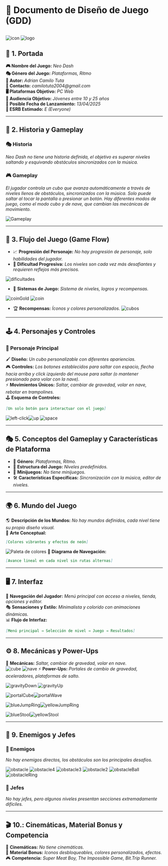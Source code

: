 <!-- cSpell:ignore ESRB Gameplay minijuegos minimalista desbloqueables -->

# 📜 **Documento de Diseño de Juego (GDD)**

## <!-- https://en.namu.wiki/w/Geometry%20Dash/%EC%98%A4%EB%B8%8C%EC%A0%9D%ED%8A%B8%20%EC%9D%BC%EB%9E%8C -->

![icon](resources/icon.png)
![logo](resources/logo.png)

## 📌 **1. Portada**

**🎮 Nombre del Juego:** _Neo Dash_  
**🎭 Género del Juego:** _Plataformas, Ritmo_  
**👤 Autor:** _Adrian Camilo Tuta_  
**📧 Contacto:** _camilotuta2004@gmail.com_  
**🖥️ Plataformas Objetivo:** _PC Web_  
**👥 Audiencia Objetivo:** _Jóvenes entre 10 y 25 años_  
**📅 Posible Fecha de Lanzamiento:** _13/04/2025_  
**🔞 ESRB Estimado:** _E (Everyone)_

---

## 📖 **2. Historia y Gameplay**

### 🎭 Historia

_Neo Dash no tiene una historia definida, el objetivo es superar niveles saltando y esquivando obstáculos sincronizados con la música._

### 🎮 Gameplay

_El jugador controla un cubo que avanza automáticamente a través de niveles llenos de obstáculos, sincronizados con la música. Solo puede saltar al tocar la pantalla o presionar un botón. Hay diferentes modos de juego, como el modo cubo y de nave, que cambian las mecánicas de movimiento._

![Gameplay](resources/gameplay.gif)

---

## 🔄 **3. Flujo del Juego (Game Flow)**

- 📈 **Progresión del Personaje:** _No hay progresión de personaje, solo habilidades del jugador._
- 🎯 **Dificultad Progresiva:** _Los niveles son cada vez más desafiantes y requieren reflejos más precisos._

![dificultades](image.png)

- 🔄 **Sistemas de Juego:** _Sistema de niveles, logros y recompensas._

![coinGold](resources/coins/coinGold.png) ![coin](resources/coins/coin.png)

- 🏆 **Recompensas:** _Íconos y colores personalizados._
![cubos](/resources/cubes/cubos.png)

---

## 🕹️ **4. Personajes y Controles**

### 👤 Personaje Principal

🖌️ **Diseño:** _Un cubo personalizable con diferentes apariencias._  
🎮 **Controles:** _Los botones establecidos para saltar con espacio, flecha hacia arriba y click izquierdo del mouse para saltar (o mantener presionado para volar con la nave)._  
⚡ **Movimientos Únicos:** _Saltar, cambiar de gravedad, volar en nave, rebotar en trampolines._  
🕹️ **Esquema de Controles:**

```markdown
[Un solo botón para interactuar con el juego]
```

![left-click](resources/controls/leftClick.png)![up](resources/controls/teclaUp.png) ![space](resources/controls/spaceBar.png)

---

## 🎭 **5. Conceptos del Gameplay y Características de Plataforma**

- 📜 **Género:** _Plataformas, Ritmo._
- 🎯 **Estructura del Juego:** _Niveles predefinidos._
- 🎲 **Minijuegos:** _No tiene minijuegos._
- 🛠️ **Características Específicas:** _Sincronización con la música, editor de niveles._

---

## 🌍 **6. Mundo del Juego**

🌎 **Descripción de los Mundos:** _No hay mundos definidos, cada nivel tiene su propio diseño visual._  
🎨 **Arte Conceptual:**

```markdown
[Colores vibrantes y efectos de neón]
```

![Paleta de colores](resources/colors.png)
📍 **Diagrama de Navegación:**

```markdown
[Avance lineal en cada nivel sin rutas alternas]
```

---

## 🖥️ **7. Interfaz**

📌 **Navegación del Jugador:** _Menú principal con acceso a niveles, tienda, opciones y editor._  
🎭 **Sensaciones y Estilo:** _Minimalista y colorido con animaciones dinámicas._  
📊 **Flujo de Interfaz:**

```markdown
[Menú principal → Selección de nivel → Juego → Resultados]
```

---

## ⚙️ **8. Mecánicas y Power-Ups**

🔄 **Mecánicas:** _Saltar, cambiar de gravedad, volar en nave._  
![cube](resources/cubes/player.png)
![nave](resources/cubes/wave.png)
⚡ **Power-Ups:** _Portales de cambio de gravedad, aceleradores, plataformas de salto._

![gravityDown](resources/portals/gravityDown.png) ![gravityUp](resources/portals/gravityUp.png)

![portalCube](resources/portals/portalCube.png)![portalWave](resources/portals/portalWave.png)

![blueJumpRing](resources/rings/blueJumpRing.png)![yellowJumpRing](resources/rings/yellowJumpRing.png)

![blueStool](resources/stools/blueStool.png)![yellowStool](resources/stools/yellowStool.png)

---

## 👾 **9. Enemigos y Jefes**

### 👿 Enemigos

_No hay enemigos directos, los obstáculos son los principales desafíos._  

![obstacle](resources/obstacles/obstacle.png) ![obstacle4](resources/obstacles/obstacle4.png) ![obstacle3](resources/obstacles/obstacle3.png) ![obstacle2](resources/obstacles/obstacle2.png)
![obstacleBall](resources/obstacles/obstacleBall.png) ![obstacleRing](resources/obstacles/obstacleRing.png)

### 👹 Jefes

_No hay jefes, pero algunos niveles presentan secciones extremadamente difíciles._

---

## 🎬 **10.: Cinemáticas, Material Bonus y Competencia**

🎥 **Cinemáticas:** _No tiene cinemáticas._  
🎨 **Material Bonus:** _Iconos desbloqueables, colores personalizados, efectos._  
🎮 **Competencia:** _Super Meat Boy, The Impossible Game, Bit.Trip Runner._
